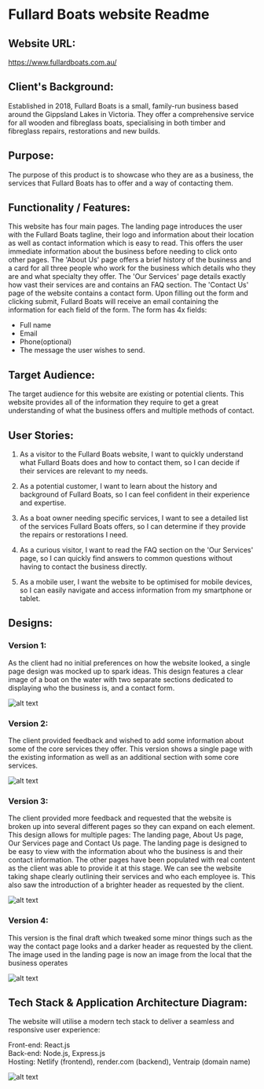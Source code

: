 # Fullard Boats website Readme

## Website URL:

https://www.fullardboats.com.au/

## Client's Background:
Established in 2018, Fullard Boats is a small, family-run business based around the Gippsland Lakes in Victoria. They offer a comprehensive service for all wooden and fibreglass boats, specialising in both timber and fibreglass repairs, restorations and new builds.

## Purpose:
The purpose of this product is to showcase who they are as a business, the services that Fullard Boats has to offer and a way of contacting them.  

## Functionality / Features:
This website has four main pages. The landing page introduces the user with the Fullard Boats tagline, their logo and information about their location as well as contact information which is easy to read. This offers the user immediate information about the business before needing to click onto other pages. The 'About Us' page offers a brief history of the business and a card for all three people who work for the business which details who they are and what specialty they offer. The 'Our Services' page details exactly how vast their services are and contains an FAQ section. The 'Contact Us' page of the website contains a contact form. Upon filling out the form and clicking submit, Fullard Boats will receive an email containing the information for each field of the form. The form has 4x fields: 

- Full name
- Email
- Phone(optional)
- The message the user wishes to send.

## Target Audience:
The target audience for this website are existing or potential clients. This website provides all of the information they require to get a great understanding of what the business offers and multiple methods of contact.

## User Stories:

1. As a visitor to the Fullard Boats website, I want to quickly understand what Fullard Boats does and how to contact them, so I can decide if their services are relevant to my needs.

2. As a potential customer, I want to learn about the history and background of Fullard Boats, so I can feel confident in their experience and expertise.

3. As a boat owner needing specific services, I want to see a detailed list of the services Fullard Boats offers, so I can determine if they provide the repairs or restorations I need.

4. As a curious visitor, I want to read the FAQ section on the 'Our Services' page, so I can quickly find answers to common questions without having to contact the business directly.

5. As a mobile user, I want the website to be optimised for mobile devices, so I can easily navigate and access information from my smartphone or tablet.

## Designs:

### Version 1:
As the client had no initial preferences on how the website looked, a single page design was mocked up to spark ideas. This design features a clear image of a boat on the water with two separate sections dedicated to displaying who the business is, and a contact form.

![alt text](src/assets/fullard_boats_design_v1.png)

### Version 2:
The client provided feedback and wished to add some information about some of the core services they offer. This version shows a single page with the existing information as well as an additional section with some core services.

![alt text](src/assets/fullard_boats_design_v2.png)

### Version 3:
The client provided more feedback and requested that the website is broken up into several different pages so they can expand on each element. This design allows for multiple pages: The landing page, About Us page, Our Services page and Contact Us page. The landing page is designed to be easy to view with the information about who the business is and their contact information. The other pages have been populated with real content as the client was able to provide it at this stage. We can see the website taking shape clearly outlining their services and who each employee is. This also saw the introduction of a brighter header as requested by the client. 

![alt text](src/assets/fullard_boats_design_v3.png)

### Version 4:
This version is the final draft which tweaked some minor things such as the way the contact page looks and a darker header as requested by the client. The image used in the landing page is now an image from the local that the business operates

![alt text](src/assets/fullard_boats_design_v4.png)

## 

## Tech Stack & Application Architecture Diagram:
The website will utilise a modern tech stack to deliver a seamless and responsive user experience:

Front-end: React.js
<br>
Back-end: Node.js, Express.js
<br>
Hosting: Netlify (frontend), render.com (backend), Ventraip (domain name)

![alt text](<src/assets/Architecture diagram.png>)